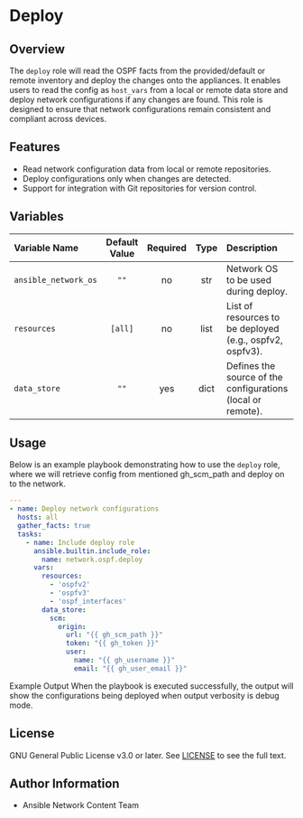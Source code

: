 # Deploy

## Overview
The `deploy` role will read the OSPF facts from the provided/default or remote inventory and deploy the changes onto the appliances. It enables users to read the config as `host_vars` from a local or remote data store and deploy network configurations if any changes are found. This role is designed to ensure that network configurations remain consistent and compliant across devices.

## Features
- Read network configuration data from local or remote repositories.
- Deploy configurations only when changes are detected.
- Support for integration with Git repositories for version control.

## Variables

| Variable Name        | Default Value | Required | Type | Description                                                   | Example |
|:---------------------|:-------------:|:--------:|:----:|:-------------------------------------------------------------|:-------:|
| `ansible_network_os` | `""`          | no      | str  | Network OS to be used during deploy.                    | `"cisco.nxos.nxos"` |
| `resources`          | `[all]`          | no      | list | List of resources to be deployed (e.g., ospfv2, ospfv3).   | `['interfaces', 'vlans']` |
| `data_store`         | `""`          | yes      | dict | Defines the source of the configurations (local or remote).   | See usage example below. |


## Usage
Below is an example playbook demonstrating how to use the `deploy` role, where we will retrieve config from mentioned gh_scm_path and deploy on
to the network.

```yaml
---
- name: Deploy network configurations
  hosts: all
  gather_facts: true
  tasks:
    - name: Include deploy role
      ansible.builtin.include_role:
        name: network.ospf.deploy
      vars:
        resources:
          - 'ospfv2'
          - 'ospfv3'
          - 'ospf_interfaces'
        data_store:
          scm:
            origin:
              url: "{{ gh_scm_path }}"
              token: "{{ gh_token }}"
              user:
                name: "{{ gh_username }}"
                email: "{{ gh_user_email }}"
```
Example Output
When the playbook is executed successfully, the output will show the configurations being deployed when output verbosity is debug mode.

## License
GNU General Public License v3.0 or later.
See [LICENSE](https://www.gnu.org/licenses/gpl-3.0.txt) to see the full text.

## Author Information
- Ansible Network Content Team
